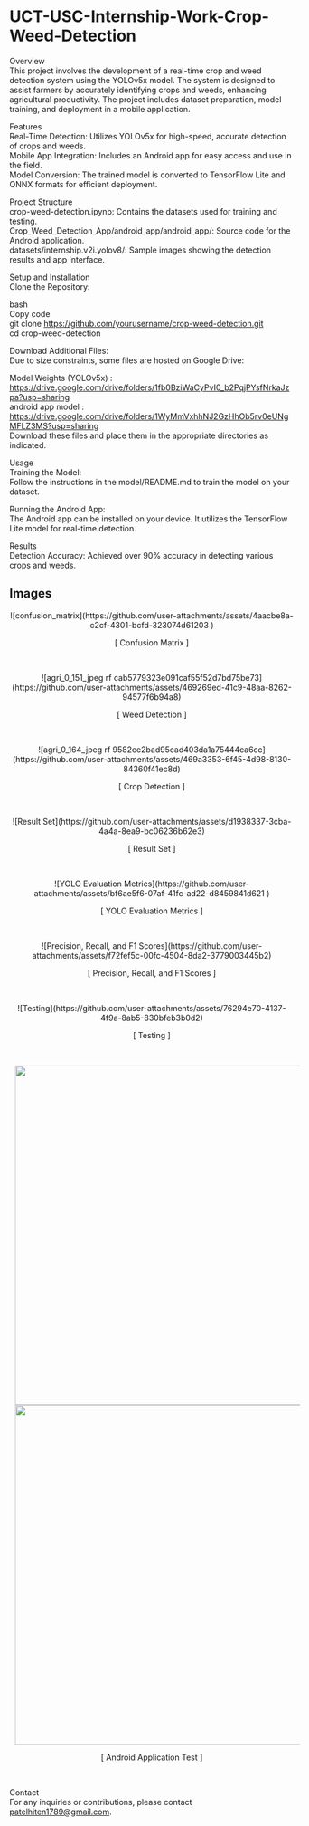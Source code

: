 # UCT-USC-Internship-Work-Crop-Weed-Detection

Overview<br>
This project involves the development of a real-time crop and weed detection system using the YOLOv5x model. The system is designed to assist farmers by accurately identifying crops and weeds, enhancing agricultural productivity. The project includes dataset preparation, model training, and deployment in a mobile application.<br>

Features<br>
Real-Time Detection: Utilizes YOLOv5x for high-speed, accurate detection of crops and weeds.<br>
Mobile App Integration: Includes an Android app for easy access and use in the field.<br>
Model Conversion: The trained model is converted to TensorFlow Lite and ONNX formats for efficient deployment.<br>

Project Structure<br>
crop-weed-detection.ipynb: Contains the datasets used for training and testing.<br>
Crop_Weed_Detection_App/android_app/android_app/: Source code for the Android application.<br>
datasets/internship.v2i.yolov8/: Sample images showing the detection results and app interface.<br>

Setup and Installation<br>
Clone the Repository:<br>

bash<br>
Copy code<br>
git clone https://github.com/yourusername/crop-weed-detection.git<br>
cd crop-weed-detection<br>

Download Additional Files:<br>
Due to size constraints, some files are hosted on Google Drive:<br>

Model Weights (YOLOv5x) : https://drive.google.com/drive/folders/1fb0BziWaCyPvI0_b2PqjPYsfNrkaJzpa?usp=sharing<br>
android app model : https://drive.google.com/drive/folders/1WyMmVxhhNJ2GzHhOb5rv0eUNgMFLZ3MS?usp=sharing<br>
Download these files and place them in the appropriate directories as indicated.<br>

Usage<br>
Training the Model:<br>
Follow the instructions in the model/README.md to train the model on your dataset.<br>

Running the Android App:<br>
The Android app can be installed on your device. It utilizes the TensorFlow Lite model for real-time detection.<br>

Results<br>
Detection Accuracy: Achieved over 90% accuracy in detecting various crops and weeds.<br>

## Images
<p align="center">
![confusion_matrix](https://github.com/user-attachments/assets/4aacbe8a-c2cf-4301-bcfd-323074d61203 )<br></p>
<p align="center">[ Confusion Matrix ]</p><br>
<p align="center">
![agri_0_151_jpeg rf cab5779323e091caf55f52d7bd75be73](https://github.com/user-attachments/assets/469269ed-41c9-48aa-8262-94577f6b94a8)<br></p>
<p align="center">[ Weed Detection ]</p><br>
<p align="center">
![agri_0_164_jpeg rf 9582ee2bad95cad403da1a75444ca6cc](https://github.com/user-attachments/assets/469a3353-6f45-4d98-8130-84360f41ec8d)<br></p>
<p align="center">[ Crop Detection ]</p><br>
<p align="center">
![Result Set](https://github.com/user-attachments/assets/d1938337-3cba-4a4a-8ea9-bc06236b62e3)<br></p>
<p align="center">[ Result Set ]</p><br>
<p align="center">
![YOLO Evaluation Metrics](https://github.com/user-attachments/assets/bf6ae5f6-07af-41fc-ad22-d8459841d621 )<br></p>
<p align="center">[ YOLO Evaluation Metrics ]</p><br>
<p align="center">
![Precision, Recall, and F1 Scores](https://github.com/user-attachments/assets/f72fef5c-00fc-4504-8da2-3779003445b2)<br></p>
<p align="center">[ Precision, Recall, and F1 Scores ]</p><br>
<p align="center">
![Testing](https://github.com/user-attachments/assets/76294e70-4137-4f9a-8ab5-830bfeb3b0d2)<br></p>
<p align="center">[ Testing ]</p><br>
<p align="center">
<img src="https://github.com/user-attachments/assets/164b6260-e4dc-4fe7-abdf-8b0a82fa5e44" hspace="10" height="600"><img src="https://github.com/user-attachments/assets/03eecbea-6ea2-43a8-b7dd-0f0b1ee480cf" hspace="10" height="600"></p>
<p align="center">[ Android Application Test ]</p><br>

Contact<br>
For any inquiries or contributions, please contact patelhiten1789@gmail.com.<br>

